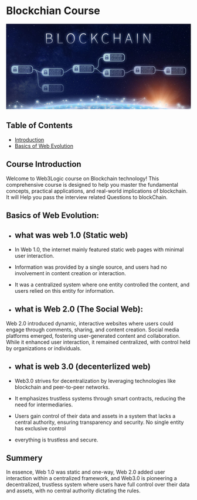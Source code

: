 # Blockchian Course
<p align="center">
    <img src="https://github.com/zain60/LearnBlockchain/blob/main/BlockChain_Banner-2.jpg" alt="Material Bread logo">
</p>

## Table of Contents

- [Introduction](#CourseIntroduction)
- [Basics of Web Evolution](#BasicsofWebEvolution)


## Course Introduction
Welcome to Web3Logic course  on Blockchain technology! This comprehensive course is designed to help you master the fundamental concepts, practical applications, and real-world implications of blockchain. It will Help you pass the interview related Questions to blockChain. 

## Basics of Web Evolution:

- ## what was web 1.0 (Static web)
  
- In Web 1.0, the internet mainly featured static web pages with minimal user interaction.
- Information was provided by a single source, and users had no involvement in content creation or interaction.
- It was a centralized system where one entity controlled the content, and users relied on this entity for information.
  

- ## what is  Web 2.0 (The Social Web):

Web 2.0 introduced dynamic, interactive websites where users could engage through comments, sharing, and content creation.
Social media platforms emerged, fostering user-generated content and collaboration.
While it enhanced user interaction, it remained centralized, with control held by organizations or individuals.

- ## what is  web 3.0 (decenterlized web)
  
- Web3.0 strives for decentralization by leveraging technologies like blockchain and peer-to-peer networks.
- It emphasizes trustless systems through smart contracts, reducing the need for intermediaries.
- Users gain control of their data and assets in a system that lacks a central authority, ensuring transparency and security. No single entity has exclusive control
-  everything is  trustless and secure.

## Summery

In essence, Web 1.0 was static and one-way, Web 2.0 added user interaction within a centralized framework, and Web3.0 is pioneering a decentralized, trustless system where users have full control over their data and assets, with no central authority dictating the rules.





                                               
                  
